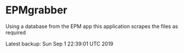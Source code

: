 # EPMgrabber
Using a database from the EPM app this application scrapes the files as required


Latest backup: Sun Sep 1 22:39:01 UTC 2019
